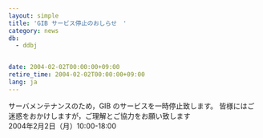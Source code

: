 ```yaml
---
layout: simple
title: 'GIB サービス停止のおしらせ　'
category: news
db:
  - ddbj


date: 2004-02-02T00:00:00+09:00
retire_time: 2004-02-02T00:00:00+09:00
lang: ja
---
```


サーバメンテナンスのため，GIB のサービスを一時停止致します。 皆様にはご迷惑をおかけしますが，ご理解とご協力をお願い致します<br>2004年2月2日（月）10:00-18:00
